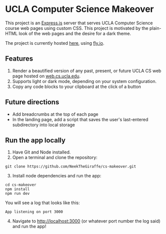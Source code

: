 # UCLA Computer Science Makeover

This project is an [Express.js](https://expressjs.com) server that serves UCLA
Computer Science course web pages using custom CSS.
This project is motivated by the plain-HTML look of the web pages
and the desire for a dark theme.

The project is currently hosted [here](https://cs-makeover.fly.dev), using [fly.io](https://fly.io).

## Features

1. Render a beautified version of any past, present, or future UCLA CS web page
hosted on [web.cs.ucla.edu](http://web.cs.ucla.edu/).
2. Supports light or dark mode, depending on your system configuration.
3. Copy any code blocks to your clipboard at the click of a button

## Future directions

* Add breadcrumbs at the top of each page
* In the landing page, add a script that saves the user's last-entered
subdirectory into local storage

## Run the app locally

1. Have Git and Node installed.
2. Open a terminal and clone the repository:
```
git clone https://github.com/NeekTheGiraffe/cs-makeover.git
```
3. Install node dependencies and run the app:
```
cd cs-makeover
npm install
npm run dev
```
You will see a log that looks like this:
```
App listening on port 3000
```
4. Navigate to [http://localhost:3000](http://localhost:3000)
(or whatever port number the log said) and run the app!